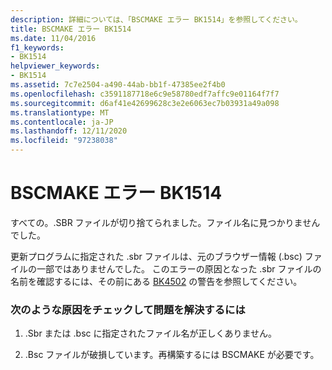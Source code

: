 ```yaml
---
description: 詳細については、「BSCMAKE エラー BK1514」を参照してください。
title: BSCMAKE エラー BK1514
ms.date: 11/04/2016
f1_keywords:
- BK1514
helpviewer_keywords:
- BK1514
ms.assetid: 7c7e2504-a490-44ab-bb1f-47385ee2f4b0
ms.openlocfilehash: c3591187718e6c9e58780edf7affc9e01164f7f7
ms.sourcegitcommit: d6af41e42699628c3e2e6063ec7b03931a49a098
ms.translationtype: MT
ms.contentlocale: ja-JP
ms.lasthandoff: 12/11/2020
ms.locfileid: "97238038"
---
```

# <a name="bscmake-error-bk1514"></a>BSCMAKE エラー BK1514

すべての。.SBR ファイルが切り捨てられました。ファイル名に見つかりませんでした。

更新プログラムに指定された .sbr ファイルは、元のブラウザー情報 (.bsc) ファイルの一部ではありませんでした。 このエラーの原因となった .sbr ファイルの名前を確認するには、その前にある [BK4502](../../error-messages/tool-errors/bscmake-warning-bk4502.md) の警告を参照してください。

### <a name="to-fix-by-checking-the-following-possible-causes"></a>次のような原因をチェックして問題を解決するには

1. .Sbr または .bsc に指定されたファイル名が正しくありません。

1. .Bsc ファイルが破損しています。再構築するには BSCMAKE が必要です。
